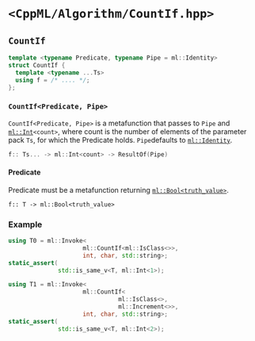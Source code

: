 # `<CppML/Algorithm/CountIf.hpp>`

## `CountIf`

```c++
template <typename Predicate, typename Pipe = ml::Identity>
struct CountIf {
  template <typename ...Ts>
  using f = /* .... */;
};
```
### `CountIf<Predicate, Pipe>`

`CountIf<Predicate, Pipe>` is a metafunction that passes to `Pipe` and [`ml::Int`](../Vocabulary/Value.md)`<count>`,  where count is the number of elements of the parameter pack `Ts`, for which the Predicate holds. `Pipe`defaults to [`ml::Identity`](../Functional/Identity.md).

```c++
f:: Ts... -> ml::Int<count> -> ResultOf(Pipe)
```

#### Predicate

Predicate must be a metafunction returning [`ml::Bool<truth_value>`](../Vocabulary/Value.md).
```
f:: T -> ml::Bool<truth_value>
```

### Example

```c++
using T0 = ml::Invoke<
                     ml::CountIf<ml::IsClass<>>,
                     int, char, std::string>;
static_assert(
              std::is_same_v<T, ml::Int<1>);

using T1 = ml::Invoke<
                     ml::CountIf<
                               ml::IsClass<>,
                               ml::Increment<>>,
                     int, char, std::string>;
static_assert(
              std::is_same_v<T, ml::Int<2>);
```
